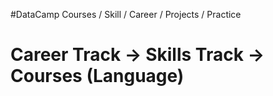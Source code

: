 #DataCamp Courses / Skill / Career / Projects / Practice

# Career Track -> Skills Track -> Courses (Language)

